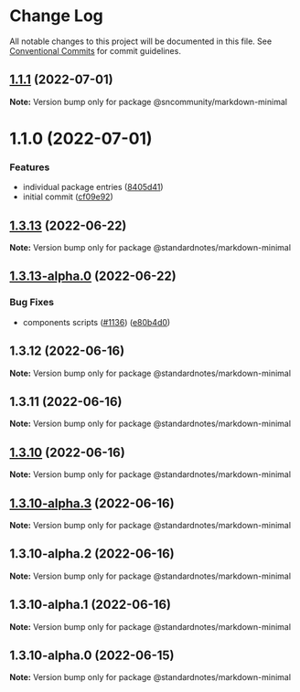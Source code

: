 # Change Log

All notable changes to this project will be documented in this file.
See [Conventional Commits](https://conventionalcommits.org) for commit guidelines.

## [1.1.1](https://github.com/standardnotes/plugins/compare/@sncommunity/markdown-minimal@1.1.0...@sncommunity/markdown-minimal@1.1.1) (2022-07-01)

**Note:** Version bump only for package @sncommunity/markdown-minimal

# 1.1.0 (2022-07-01)

### Features

* individual package entries ([8405d41](https://github.com/standardnotes/plugins/commit/8405d418f5110dd54310d180ffe7c319e61300bd))
* initial commit ([cf09e92](https://github.com/standardnotes/plugins/commit/cf09e925f915349a64c16905140a2b7b50d1b69b))

## [1.3.13](https://github.com/standardnotes/app/compare/@standardnotes/markdown-minimal@1.3.13-alpha.0...@standardnotes/markdown-minimal@1.3.13) (2022-06-22)

**Note:** Version bump only for package @standardnotes/markdown-minimal

## [1.3.13-alpha.0](https://github.com/standardnotes/app/compare/@standardnotes/markdown-minimal@1.3.12...@standardnotes/markdown-minimal@1.3.13-alpha.0) (2022-06-22)

### Bug Fixes

* components scripts ([#1136](https://github.com/standardnotes/app/issues/1136)) ([e80b4d0](https://github.com/standardnotes/app/commit/e80b4d0ffad495c758b593c30e1c4c754dda9b7e))

## 1.3.12 (2022-06-16)

**Note:** Version bump only for package @standardnotes/markdown-minimal

## 1.3.11 (2022-06-16)

**Note:** Version bump only for package @standardnotes/markdown-minimal

## [1.3.10](https://github.com/standardnotes/app/compare/@standardnotes/markdown-minimal@1.3.10-alpha.3...@standardnotes/markdown-minimal@1.3.10) (2022-06-16)

**Note:** Version bump only for package @standardnotes/markdown-minimal

## [1.3.10-alpha.3](https://github.com/standardnotes/app/compare/@standardnotes/markdown-minimal@1.3.10-alpha.2...@standardnotes/markdown-minimal@1.3.10-alpha.3) (2022-06-16)

**Note:** Version bump only for package @standardnotes/markdown-minimal

## 1.3.10-alpha.2 (2022-06-16)

**Note:** Version bump only for package @standardnotes/markdown-minimal

## 1.3.10-alpha.1 (2022-06-16)

**Note:** Version bump only for package @standardnotes/markdown-minimal

## 1.3.10-alpha.0 (2022-06-15)

**Note:** Version bump only for package @standardnotes/markdown-minimal

